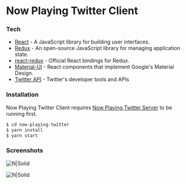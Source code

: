 # Now Playing Twitter Client

### Tech

* [React](https://reactjs.org/) - A JavaScript library for building user interfaces.
* [Redux](https://redux.js.org/) - An open-source JavaScript library for managing application state.
* [react-redux](https://github.com/reduxjs/react-redux) - Official React bindings for Redux.
* [Material-UI](https://material-ui.com/) - React components that implement Google's Material Design.
* [Twitter API](https://developer.twitter.com/en/docs/basics/getting-started#embed) - Twitter's developer tools and APIs

### Installation

Now Playing Twitter Client requires [Now Playing Twitter Server](https://github.com/kalifa17/now-playing-twitter-server) to be running first.

```sh
$ cd now-playing-twitter
$ yarn install
$ yarn start
```

### Screenshots

![N|Solid](https://image.ibb.co/eE2tsz/1.png)

![N|Solid](https://image.ibb.co/mGwEze/2.png)

